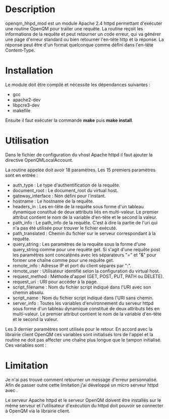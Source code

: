# Description

openqm_hhpd_mod est un module Apache 2.4 httpd permettant d'exécuter une routine OpenQM pour traiter une requête. La routine reçoit les informations de la requête et peut retourner un code erreur, qui va générer une page d'erreur standard ou bien retourner l'en-tête http et la réponse. La réponse peut être d'un format quelconque comme défini dans l'en-tête Content-Type.

# Installation

Le module doit être compilé et nécessite les dépendances suivantes :
- gcc
- apache2-dev
- libpcre3-dev
- makefile

Ensuite il faut exécuter la commande **make** puis **make install**.

# Utilisation

Dans le fichier de configuration du vhost Apache httpd il faut ajouter la directive OpenQMLocalAccount.

La routine appelée doit avoir 18 paramètres. Les 15 premiers paramètres sont en entrée :
- auth_type : Le type d'authentification de la requête.
- document_root : Le document_root du virtual host.
- gateway_interface : Non défini pour l'instant.
- hostname : Le hostname de la requête.
- headers_in : Les en-tête de la requête sous forme d'un tableau dynamique constitué de deux attributs liés en multi-valeur. Le premier attribut contient le nom de la variable d'en-tête et le second la valeur.
- path_info : Le path_info de la requête. C'est à dire la partie de l'uri qui n'a pas été utilisée pour trouver le fichier exécuté.
- path_translated : Chemin du fichier sur le serveur correspondant à la requête.
- query_string : Les paramètres de la requête sous la forme d'une query_string comme pour une requête get. Si s'agit d'une requête post les paramètres sont concaténés avec les séparateurs "=" et "&" pour former une chaîne comme pour une requête get.
- remote_info : Adresse IP et port du client séparés par ":".
- remote_user : Utilisateur identifié selon la configuration du virtual host.
- request_method : Méthode d'appel (GET, POST, PUT, PATH ou DELETE).
- request_uri : URI pour accéder à la page.
- script_filename : Nom du fichier script indiqué dans l'URI avec son chemin absolu.
- script_name : Nom du fichier script indiqué dans l'URI sans chemin.
- server_info : Toutes les variables d'environnement du serveur httpd sous forme d'un tableau dynamique constitué de deux attributs liés en multi-valeur. Le premier attribut contient le nom de la variable d'en-tête et le second la valeur.

Les 3 dernier paramètres sont utilisés pour le retour. En accord avec la librairie client OpenQM ces variables sont initialisés lors de l'appel et la routine ne doit pas affecter une chaîne plus longue que le tampon initialisé. Ces variables sont :

# Limitation

Je n'ai pas trouvé comment retourner un message d'erreur personnalisé. Afin de passer outre cette limitation j'ai développé un micro serveur httpd avec .

Le serveur Apache httpd et le serveur OpenQM doivent être installés sur le même serveur et l'utilisateur d'exécution du httpd doit pouvoir se connecter à OpenQM via la librairie client.
